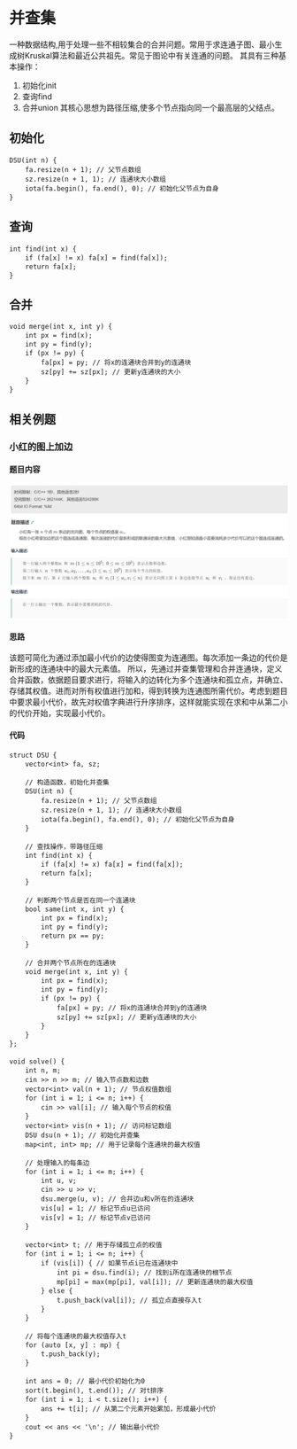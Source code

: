 # 并查集

一种数据结构,用于处理一些不相较集合的合并问题。常用于求连通子图、最小生成树Kruskal算法和最近公共祖先。常见于图论中有关连通的问题。
其具有三种基本操作：

1. 初始化init
2. 查询find
3. 合并union
   其核心思想为路径压缩,使多个节点指向同一个最高层的父结点。

## 初始化

```
DSU(int n) {
    fa.resize(n + 1); // 父节点数组
    sz.resize(n + 1, 1); // 连通块大小数组
    iota(fa.begin(), fa.end(), 0); // 初始化父节点为自身
}
```

## 查询

```
int find(int x) {
    if (fa[x] != x) fa[x] = find(fa[x]);
    return fa[x];
}
```

## 合并

```
void merge(int x, int y) {
    int px = find(x);
    int py = find(y);
    if (px != py) {
        fa[px] = py; // 将x的连通块合并到y的连通块
        sz[py] += sz[px]; // 更新y连通块的大小
    }
}
```

## 相关例题

### 小红的图上加边

#### 题目内容

![image.png](assets/image.png)

#### 思路

该题可简化为通过添加最小代价的边使得图变为连通图。每次添加一条边的代价是新形成的连通块中的最大元素值。
所以，先通过并查集管理和合并连通块，定义合并函数，依据题目要求进行，将输入的边转化为多个连通块和孤立点，并确立、存储其权值。进而对所有权值进行加和，得到转换为连通图所需代价。考虑到题目中要求最小代价，故先对权值字典进行升序排序，这样就能实现在求和中从第二小的代价开始，实现最小代价。

#### 代码

```
struct DSU {
    vector<int> fa, sz;

    // 构造函数，初始化并查集
    DSU(int n) {
        fa.resize(n + 1); // 父节点数组
        sz.resize(n + 1, 1); // 连通块大小数组
        iota(fa.begin(), fa.end(), 0); // 初始化父节点为自身
    }

    // 查找操作，带路径压缩
    int find(int x) {
        if (fa[x] != x) fa[x] = find(fa[x]);
        return fa[x];
    }

    // 判断两个节点是否在同一个连通块
    bool same(int x, int y) {
        int px = find(x);
        int py = find(y);
        return px == py;
    }

    // 合并两个节点所在的连通块
    void merge(int x, int y) {
        int px = find(x);
        int py = find(y);
        if (px != py) {
            fa[px] = py; // 将x的连通块合并到y的连通块
            sz[py] += sz[px]; // 更新y连通块的大小
        }
    }
};

void solve() {
    int n, m; 
    cin >> n >> m; // 输入节点数和边数
    vector<int> val(n + 1); // 节点权值数组
    for (int i = 1; i <= n; i++) {
        cin >> val[i]; // 输入每个节点的权值
    }
    vector<int> vis(n + 1); // 访问标记数组
    DSU dsu(n + 1); // 初始化并查集
    map<int, int> mp; // 用于记录每个连通块的最大权值

    // 处理输入的每条边
    for (int i = 1; i <= m; i++) {
        int u, v; 
        cin >> u >> v;
        dsu.merge(u, v); // 合并边u和v所在的连通块
        vis[u] = 1; // 标记节点u已访问
        vis[v] = 1; // 标记节点v已访问
    }

    vector<int> t; // 用于存储孤立点的权值
    for (int i = 1; i <= n; i++) {
        if (vis[i]) { // 如果节点i已在连通块中
            int pi = dsu.find(i); // 找到i所在连通块的根节点
            mp[pi] = max(mp[pi], val[i]); // 更新连通块的最大权值
        } else {
            t.push_back(val[i]); // 孤立点直接存入t
        }
    }

    // 将每个连通块的最大权值存入t
    for (auto [x, y] : mp) {
        t.push_back(y);
    }

    int ans = 0; // 最小代价初始化为0
    sort(t.begin(), t.end()); // 对t排序
    for (int i = 1; i < t.size(); i++) {
        ans += t[i]; // 从第二个元素开始累加，形成最小代价
    }
    cout << ans << '\n'; // 输出最小代价
}

```



